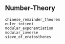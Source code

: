 ## Number-Theory

```@docs
chinese_remainder_theorem
euler_totient
modular_exponentiation
modular_inverse
sieve_of_eratosthenes
```
